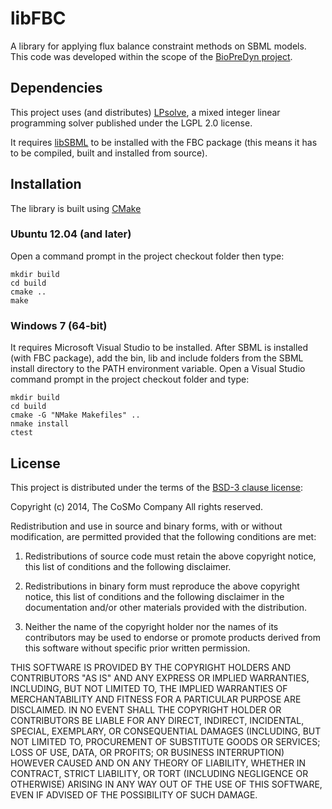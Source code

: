 # libFBC
A library for applying flux balance constraint methods on SBML models. This
code was developed within the scope of the
[BioPreDyn project](http://www.biopredyn.eu/).

## Dependencies
This project uses (and distributes)
[LPsolve](http://sourceforge.net/projects/lpsolve/), a mixed integer linear
programming solver published under the LGPL 2.0 license.

It requires [libSBML](http://sbml.org/Software/libSBML) to be installed with
the FBC package (this means it has to be compiled, built and installed from
source).

## Installation
The library is built using [CMake](http://www.cmake.org/)

### Ubuntu 12.04 (and later)
Open a command prompt in the project checkout folder then type:
```
mkdir build
cd build
cmake ..
make
```

### Windows 7 (64-bit)
It requires Microsoft Visual Studio to be installed. After SBML is installed
(with FBC package), add the bin, lib and include folders from the SBML install
directory to the PATH environment variable. Open a Visual Studio command prompt
in the project checkout folder and type:
```
mkdir build
cd build
cmake -G "NMake Makefiles" ..
nmake install
ctest
```

## License
This project is distributed under the terms of the
[BSD-3 clause license](http://opensource.org/licenses/BSD-3-Clause):

Copyright (c) 2014, The CoSMo Company
All rights reserved.

Redistribution and use in source and binary forms, with or without modification,
are permitted provided that the following conditions are met:

1. Redistributions of source code must retain the above copyright notice, this
list of conditions and the following disclaimer.

2. Redistributions in binary form must reproduce the above copyright notice,
this list of conditions and the following disclaimer in the documentation and/or
other materials provided with the distribution.

3. Neither the name of the copyright holder nor the names of its contributors
may be used to endorse or promote products derived from this software without
specific prior written permission.

THIS SOFTWARE IS PROVIDED BY THE COPYRIGHT HOLDERS AND CONTRIBUTORS "AS IS" AND
ANY EXPRESS OR IMPLIED WARRANTIES, INCLUDING, BUT NOT LIMITED TO, THE IMPLIED
WARRANTIES OF MERCHANTABILITY AND FITNESS FOR A PARTICULAR PURPOSE ARE
DISCLAIMED. IN NO EVENT SHALL THE COPYRIGHT HOLDER OR CONTRIBUTORS BE LIABLE FOR
ANY DIRECT, INDIRECT, INCIDENTAL, SPECIAL, EXEMPLARY, OR CONSEQUENTIAL DAMAGES
(INCLUDING, BUT NOT LIMITED TO, PROCUREMENT OF SUBSTITUTE GOODS OR SERVICES;
LOSS OF USE, DATA, OR PROFITS; OR BUSINESS INTERRUPTION) HOWEVER CAUSED AND ON
ANY THEORY OF LIABILITY, WHETHER IN CONTRACT, STRICT LIABILITY, OR TORT
(INCLUDING NEGLIGENCE OR OTHERWISE) ARISING IN ANY WAY OUT OF THE USE OF THIS
SOFTWARE, EVEN IF ADVISED OF THE POSSIBILITY OF SUCH DAMAGE.
